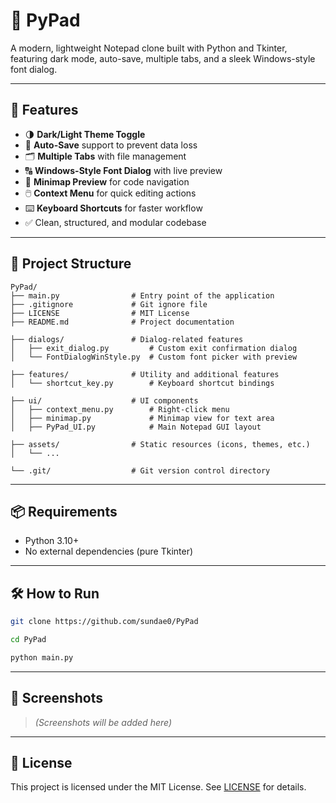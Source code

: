 # 📝 PyPad

A modern, lightweight Notepad clone built with Python and Tkinter, featuring dark mode, auto-save, multiple tabs, and a sleek Windows-style font dialog.

---

## 🚀 Features

- 🌗 **Dark/Light Theme Toggle**
- 🧠 **Auto-Save** support to prevent data loss
- 🗂️ **Multiple Tabs** with file management
- 🔠 **Windows-Style Font Dialog** with live preview
- 🧾 **Minimap Preview** for code navigation
- 🖱️ **Context Menu** for quick editing actions
- ⌨️ **Keyboard Shortcuts** for faster workflow
- ✅ Clean, structured, and modular codebase

---

## 📁 Project Structure

```
PyPad/
├── main.py                # Entry point of the application
├── .gitignore             # Git ignore file
├── LICENSE                # MIT License
├── README.md              # Project documentation

├── dialogs/               # Dialog-related features
│   ├── exit_dialog.py         # Custom exit confirmation dialog
│   └── FontDialogWinStyle.py  # Custom font picker with preview

├── features/              # Utility and additional features
│   └── shortcut_key.py        # Keyboard shortcut bindings

├── ui/                    # UI components
│   ├── context_menu.py        # Right-click menu
│   ├── minimap.py             # Minimap view for text area
│   ├── PyPad_UI.py            # Main Notepad GUI layout

├── assets/                # Static resources (icons, themes, etc.)
│   └── ...                  

└── .git/                  # Git version control directory
```

---

## 📦 Requirements

- Python 3.10+
- No external dependencies (pure Tkinter)

---

## 🛠️ How to Run

```bash
git clone https://github.com/sundae0/PyPad

cd PyPad

python main.py
```

---

## 🎨 Screenshots

> *(Screenshots will be added here)*

---

## 📄 License

This project is licensed under the MIT License. See [LICENSE](LICENSE) for details.
